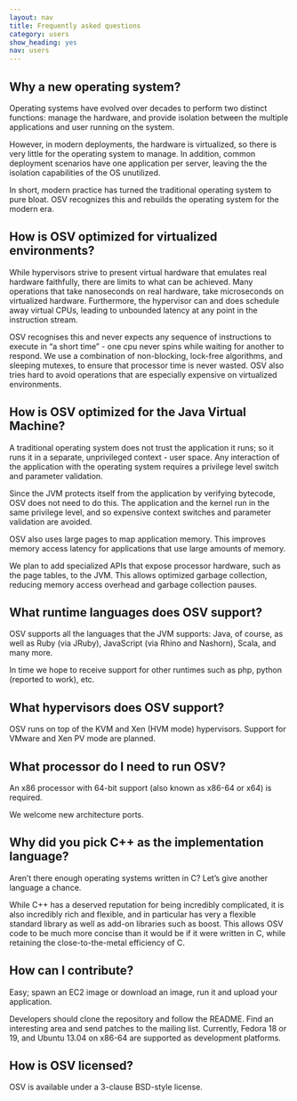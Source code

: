 ```yaml
---
layout: nav
title: Frequently asked questions
category: users
show_heading: yes
nav: users
---
```


## Why a new operating system?

Operating systems have evolved over decades to perform two distinct functions: manage the hardware, and provide isolation between the multiple applications and user running on the system.

However, in modern deployments, the hardware is virtualized, so there is very little for the operating system to manage. In addition, common deployment scenarios have one application per server, leaving the the isolation capabilities of the OS unutilized.

<!--more-->

In short, modern practice has turned the traditional operating system to pure bloat. OSV recognizes this and rebuilds the operating system for the modern era.

## How is OSV optimized for virtualized environments?

While hypervisors strive to present virtual hardware that emulates real hardware faithfully, there are limits to what can be achieved. Many operations that take nanoseconds on real hardware, take microseconds on virtualized hardware. Furthermore, the hypervisor can and does schedule away virtual CPUs, leading to unbounded latency at any point in the instruction stream.

OSV recognises this and never expects any sequence of instructions to execute in “a short time” - one cpu never spins while waiting for another to respond. We use a combination of non-blocking, lock-free algorithms, and sleeping mutexes, to ensure that processor time is never wasted. OSV also tries hard to avoid operations that are especially expensive on virtualized environments.

## How is OSV optimized for the Java Virtual Machine?

A traditional operating system does not trust the application it runs; so it runs it in a separate, unprivileged context - user space. Any interaction of the application with the operating system requires a privilege level switch and parameter validation.

Since the JVM protects itself from the application by verifying bytecode, OSV does not need to do this. The application and the kernel run in the same privilege level, and so expensive context switches and parameter validation are avoided.



OSV also uses large pages to map application memory. This improves memory access latency for applications that use large amounts of memory.

We plan to add specialized APIs that expose processor hardware, such as the page tables, to the JVM. This allows optimized garbage collection, reducing memory access overhead and garbage collection pauses.

## What runtime languages does OSV support?

OSV supports all the languages that the JVM supports: Java, of course, as well as Ruby (via JRuby), JavaScript (via Rhino and Nashorn), Scala, and many more.

In time we hope to receive support for other runtimes such as php, python (reported to work), etc.

## What hypervisors does OSV support?

OSV runs on top of the KVM and Xen (HVM mode) hypervisors. Support for VMware and Xen PV mode are planned.

## What processor do I need to run OSV?

An x86 processor with 64-bit support (also known as x86-64 or x64) is required.

We welcome new architecture ports.

## Why did you pick C++ as the implementation language?

Aren’t there enough operating systems written in C? Let’s give another language a chance.

While C++ has a deserved reputation for being incredibly complicated, it is also incredibly rich and flexible, and in particular has very a flexible standard library as well as add-on libraries such as boost. This allows OSV code to be much more concise than it would be if it were written in C, while retaining the close-to-the-metal efficiency of C.

## How can I contribute?

Easy; spawn an EC2 image or download an image, run it and upload your application.

Developers should clone the repository and follow the README. Find an interesting area and send patches to the mailing list. Currently, Fedora 18 or 19, and Ubuntu 13.04 on x86-64 are supported as development platforms.

## How is OSV licensed?

OSV is available under a 3-clause BSD-style license.
